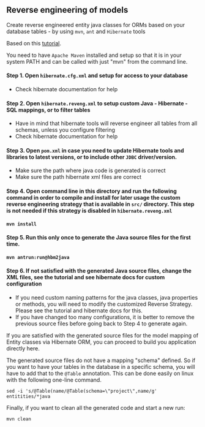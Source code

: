 ## Reverse engineering of models

Create reverse engineered entity java classes for ORMs based on your database tables - by using `mvn`, `ant` and `Hibernate` tools

Based on this [tutorial](https://eugencovaciq.wordpress.com/2016/02/01/hibernate-tools-reverse-engineering-using-maven/).

You need to have `Apache Maven` installed and setup so that it is in your system PATH and can be called with just "mvn" from the command line.

#### Step 1. Open `hibernate.cfg.xml` and setup for access to your database
- Check hibernate documentation for help

#### Step 2. Open `hibernate.reveng.xml` to setup custom Java - Hibernate - SQL mappings, or to filter tables
- Have in mind that hibernate tools will reverse engineer all tables from all schemas, unless you configure filtering
- Check hibernate documentation for help

#### Step 3. Open `pom.xml` in case you need to update Hibernate tools and libraries to latest versions, or to include other `JDBC` driver/version.
- Make sure the path where java code is generated is correct
- Make sure the path hibernate xml files are correct

#### Step 4. Open command line in this directory and run the following command in order to compile and install for later usage the custom reverse engineering strategy that is available in `src/` directory. This step is not needed if this strategy is disabled in `hibernate.reveng.xml`

#### `mvn install`

#### Step 5. Run this only once to generate the Java source files for the first time.

#### `mvn antrun:run@hbm2java`

#### Step 6. If not satisfied with the generated Java source files, change the XML files, see the tutorial and see hibernate docs for custom configuration
- If you need custom naming patterns for the java classes, java properties or methods, you will need to modify the customized Reverse Strategy. Please see the tutorial and hibernate docs for this.
- If you have changed too many configurations, it is better to remove the previous source files before going back to Step 4 to generate again.

If you are satisfied with the generated source files for the model mapping of Entity classes via Hibernate ORM, you can proceed to build you application directly here.

The generated source files do not have a mapping "schema" defined. So if you want to have your tables in the database in a specific schema, you will have to add that to the `@Table` annotation. This can be done easily on linux with the following one-line command.

`sed -i 's/@Table(name/@Table(schema=\"project\",name/g' entitities/*java`

Finally, if you want to clean all the generated code and start a new run:

`mvn clean`
